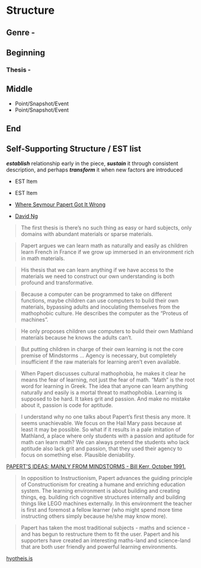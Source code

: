 # Structure

## Genre - 

## Beginning

### Thesis - 

## Middle

* Point/Snapshot/Event 
* Point/Snapshot/Event

## End

## __Self-Supporting Structure / EST list__

__*establish*__ relationship early in the piece, __*sustain*__ it through consistent description, and perhaps __*transform*__ it when new factors are introduced

* EST Item
* EST Item

* [Where Seymour Papert Got It Wrong](https://medium.com/vertical-learning/where-seymour-papert-got-it-wrong-6203f94149d1)
* [David Ng](https://medium.com/@dng_16133)

> The first thesis is there’s no such thing as easy or hard subjects, only domains with abundant materials or sparse materials.

> Papert argues we can learn math as naturally and easily as children learn French in France if we grow up immersed in an environment rich in math materials.

> His thesis that we can learn anything if we have access to the materials we need to construct our own understanding is both profound and transformative.

> Because a computer can be programmed to take on different functions, maybe children can use computers to build their own materials, bypassing adults and inoculating themselves from the mathophobic culture. He describes the computer as the “Proteus of machines”.

> He only proposes children use computers to build their own Mathland materials because he knows the adults can’t.

> But putting children in charge of their own learning is not the core premise of Mindstorms ... Agency is necessary, but completely insufficient if the raw materials for learning aren’t even available.

> When Papert discusses cultural mathophobia, he makes it clear he means the fear of learning, not just the fear of math. “Math” is the root word for learning in Greek. The idea that anyone can learn anything naturally and easily is a mortal threat to mathophobia. Learning is supposed to be hard. It takes grit and passion. And make no mistake about it, passion is code for aptitude.

> I understand why no one talks about Papert’s first thesis any more. It seems unachievable. We focus on the Hail Mary pass because at least it may be possible. So what if it results in a pale imitation of Mathland, a place where only students with a passion and aptitude for math can learn math? We can always pretend the students who lack aptitude also lack grit and passion, that they used their agency to focus on something else. Plausible deniability.

[PAPERT'S IDEAS: MAINLY FROM MINDSTORMS - Bill Kerr, October 1991.](http://www.users.on.net/~billkerr/a/papert.htm)

> In opposition to Instructionism, Papert advances the guiding principle of Constructionism for creating a humane and enriching education system. The learning environment is about building and creating things, eg. building rich cognitive structures internally and building things like LEGO machines externally. In this environment the teacher is first and foremost a fellow learner (who might spend more time instructing others simply because he/she may know more).

> Papert has taken the most traditional subjects - maths and science - and has begun to restructure them to fit the user. Papert and his supporters have created an interesting maths-land and science-land that are both user friendly and powerful learning environments.

[hyotheis.is](https://hyp.is/tZxWvtrkEea47aOfeOrrZg/www.users.on.net/~billkerr/a/papert.htm)





